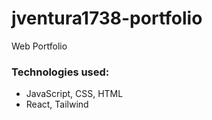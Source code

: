 # jventura1738-portfolio
Web Portfolio

### Technologies used:
- JavaScript, CSS, HTML
- React, Tailwind
